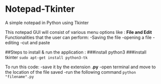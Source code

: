 # Notepad-Tkinter
A simple notepad in Python using Tkinter

This notepad GUI will consist of various menu options like :
**File and Edit** 
Functionalities that the user can perform: 
-Saving the file
-opening a file
-editing
-cut and paste

##Steps to install & run the application : 
###install python3
###install tkinter
  ` sudo apt-get install python3-tk `
  
To run this code: 
-save it by the extension **.py**
-open terminal and move to the location of the file saved
-run the following command
  `python "filename".py`    
